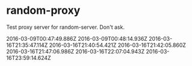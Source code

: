 # random-proxy

Test proxy server for random-server. Don't ask.

2016-03-09T00:47:49.886Z
2016-03-09T00:48:14.936Z
2016-03-16T21:35:47.114Z
2016-03-16T21:40:54.421Z
2016-03-16T21:42:05.860Z
2016-03-16T21:47:06.986Z
2016-03-16T22:07:04.943Z
2016-03-16T23:59:14.624Z

